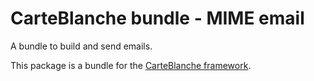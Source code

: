 CarteBlanche bundle - MIME email
==============================

A bundle to build and send emails.

This package is a bundle for the [CarteBlanche framework](http://github.com/php-carteblanche/carteblanche).
